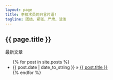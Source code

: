```yaml
---
layout: page
title: 李技术员的只言片语!
tagline: 团结、紧张、严肃、活泼
---
```

<h2>{{ page.title }}</h2>
<p>最新文章</p>
<ul class="posts">
  {% for post in site.posts %}
    <li><span>{{ post.date | date_to_string }}</span> &raquo; <a href="{{ BASE_PATH }}{{ post.url }}">{{ post.title }}</a></li>
  {% endfor %}
</ul>


